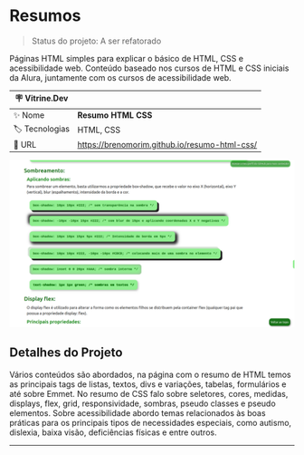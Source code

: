# Resumos

> Status do projeto: A ser refatorado

Páginas HTML simples para explicar o básico de HTML, CSS e acessibilidade web. Conteúdo baseado nos cursos de HTML e CSS iniciais da Alura, juntamente com os cursos de acessibilidade web.

| :placard: Vitrine.Dev |     |
| -------------  | --- |
| :sparkles: Nome        | **Resumo HTML CSS**
| :label: Tecnologias | HTML, CSS
| :rocket: URL         | https://brenomorim.github.io/resumo-html-css/

![](https://github.com/BrenoMorim/resumo-html-css/blob/main/imagem-do-projeto.png?raw=true#vitrinedev)

## Detalhes do Projeto

Vários conteúdos são abordados, na página com o resumo de HTML temos as principais tags de listas, textos, divs e variações, tabelas, formulários e até sobre Emmet. No resumo de CSS falo sobre seletores, cores, medidas, displays, flex, grid, responsividade, sombras, pseudo classes e pseudo elementos. Sobre acessibilidade abordo temas relacionados às boas práticas para os principais tipos de necessidades especiais, como autismo, dislexia, baixa visão, deficiências físicas e entre outros.

---
